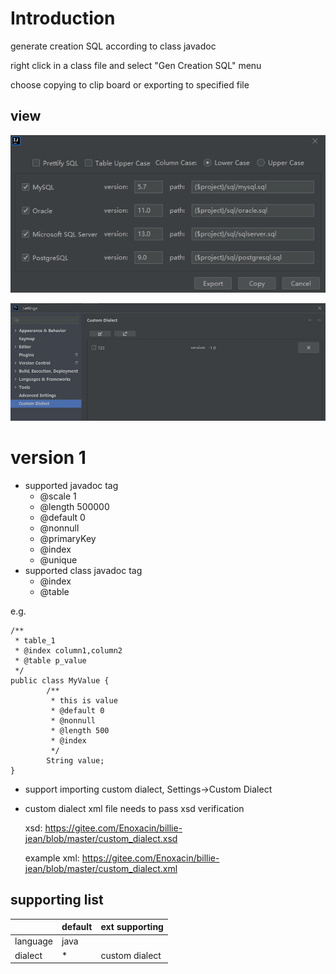 # Introduction
generate creation SQL according to class javadoc

right click in a class file and select "Gen Creation SQL" menu

choose copying to clip board or exporting to specified file

## view

![gen creation sql](https://github.com/kikbi/billie-jean/blob/main/creation_sql.png?raw=true)

![custom dialect](https://github.com/kikbi/billie-jean/blob/main/custom_dialect.jpg?raw=true)



# version 1 

- supported javadoc tag
  * @scale 1
  * @length 500000
  * @default 0
  * @nonnull
  * @primaryKey
  * @index
  * @unique
- supported class javadoc tag
  * @index
  * @table

e.g.



    /**
     * table_1
     * @index column1,column2
     * @table p_value
     */
    public class MyValue {
            /**  
             * this is value
             * @default 0
             * @nonnull
             * @length 500
             * @index
             */ 
            String value;
    }

 

- support importing custom dialect,  Settings->Custom Dialect
- custom dialect xml file needs to pass xsd verification
  
  xsd: https://gitee.com/Enoxacin/billie-jean/blob/master/custom_dialect.xsd

  example xml: https://gitee.com/Enoxacin/billie-jean/blob/master/custom_dialect.xml

## supporting list

|   |  default  |  ext supporting  |
| ------------ | ------------ | ------------ |
| language | java |  |
| dialect | * | custom dialect |



